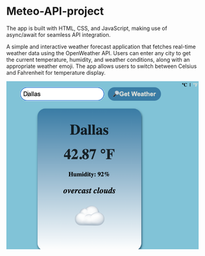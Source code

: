 # Meteo-API-project
The app is built with HTML, CSS, and JavaScript, making use of async/await for seamless API integration.

A simple and interactive weather forecast application that fetches real-time weather data using the OpenWeather API. Users can enter any city to get the current temperature, humidity, and weather conditions, along with an appropriate weather emoji. The app allows users to switch between Celsius and Fahrenheit for temperature display. 

![main page](src/img/main-app-screenshot.png)